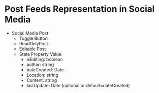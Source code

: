 # Post Feeds Representation in Social Media

- Social Media Post
    - Toggle Button
    - ReadOnlyPost
    - Editable Post
    - State Property Value:
        - isEditing: boolean
        - author: string
        - dateCreated: Date
        - Location: string
        - Content: string
        - lastUpdate: Date (optional or default=dateCreated)
    